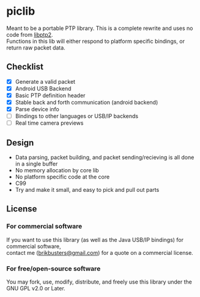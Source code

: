 # piclib
Meant to be a portable PTP library. This is a complete rewrite and uses no code from [libptp2](https://github.com/leirf/libptp).  
Functions in this lib will either respond to platform specific bindings, or return raw packet data. 

## Checklist
- [x] Generate a valid packet
- [x] Android USB Backend
- [x] Basic PTP definition header
- [x] Stable back and forth communication (android backend)
- [x] Parse device info
- [ ] Bindings to other languages or USB/IP backends
- [ ] Real time camera previews

## Design
- Data parsing, packet building, and packet sending/recieving is all done in a single buffer
- No memory allocation by core lib
- No platform specific code at the core
- C99
- Try and make it small, and easy to pick and pull out parts

## License
### For commercial software
If you want to use this library (as well as the Java USB/IP bindings) for commercial software,  
contact me (brikbusters@gmail.com) for a quote on a commercial license.
### For free/open-source software
You may fork, use, modify, distribute, and freely use this library under the GNU GPL v2.0 or Later.  
